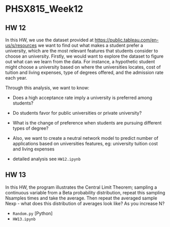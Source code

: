 # PHSX815_Week12
## HW 12

In this HW, we use the dataset provided at https://public.tableau.com/en-us/s/resources we want to find out what makes a student prefer a university, which are the most relevant features that students consider to choose an university. Firstly, we would want to explore the dataset to figure out what can we learn from the data. For instance, a hypothetic student might choose a university based on where the universities locates, cost of tuition and living expenses, type of degrees offered, and the admission rate each year.

Through this analysis, we want to know:

* Does a high acceptance rate imply a university is preferred among students?
* Do students favor for public universities or private university?
* What is the change of preference when students are pursuing different types of degree?
* Also, we want to create a neutral network model to predict number of applications based on universities features, eg: university tuition cost and living expenses

* detailed analysis see `HW12.ipynb`

## HW 13

In this HW, the program illustrates the Central Limit Theorem; sampling a continuous variable from a Beta probability distribution, repeat this sampling Nsamples times and take the average. Then repeat the averaged sample Nexp - what does this distribution of averages look like? As you increase N?

* `Random.py` [Python] 
*  `HW13.ipynb`
